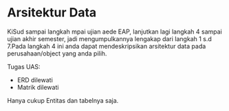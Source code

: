 # Arsitektur Data

KiSud sampai langkah mpai ujian aede EAP, lanjutkan lagi langkah 4 sampai ujian akhir semester, jadi mengumpulkannya lengakap dari langkah 1 s.d 7.Pada langkah 4 ini anda dapat mendeskripsikan arsitektur data pada perusahaan/object yang anda pilih.

Tugas UAS:

- ERD dilewati
- Matrik dilewati

Hanya cukup Entitas dan tabelnya saja.
